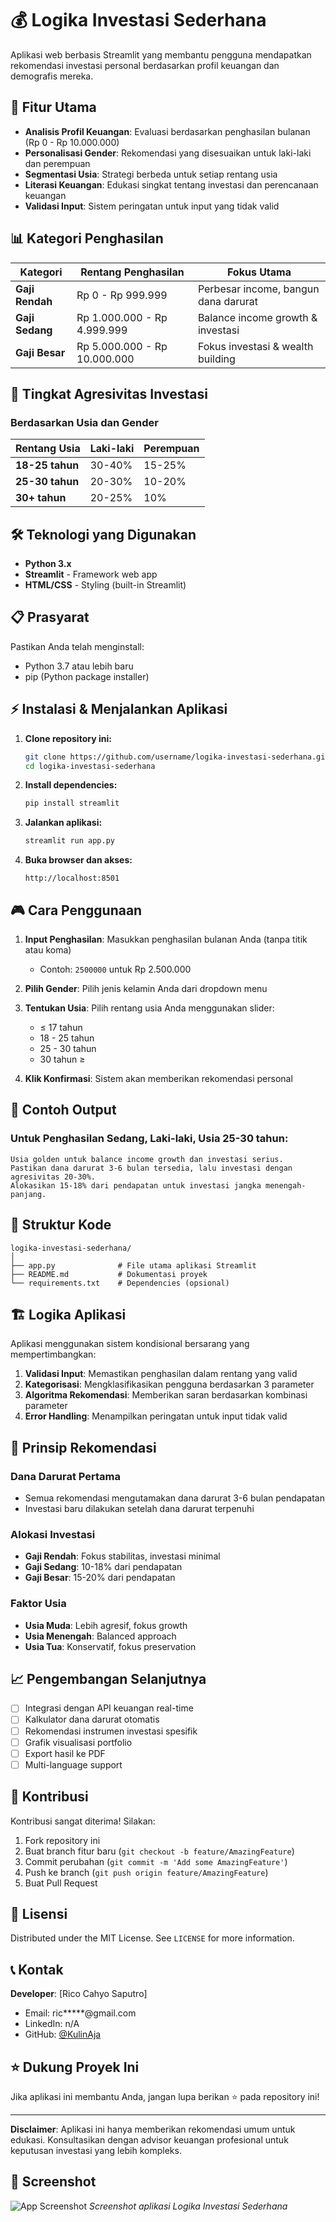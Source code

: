 # 💰 Logika Investasi Sederhana

Aplikasi web berbasis Streamlit yang membantu pengguna mendapatkan rekomendasi investasi personal berdasarkan profil keuangan dan demografis mereka.

## 🚀 Fitur Utama

- **Analisis Profil Keuangan**: Evaluasi berdasarkan penghasilan bulanan (Rp 0 - Rp 10.000.000)
- **Personalisasi Gender**: Rekomendasi yang disesuaikan untuk laki-laki dan perempuan
- **Segmentasi Usia**: Strategi berbeda untuk setiap rentang usia
- **Literasi Keuangan**: Edukasi singkat tentang investasi dan perencanaan keuangan
- **Validasi Input**: Sistem peringatan untuk input yang tidak valid

## 📊 Kategori Penghasilan

| Kategori | Rentang Penghasilan | Fokus Utama |
|----------|-------------------|-------------|
| **Gaji Rendah** | Rp 0 - Rp 999.999 | Perbesar income, bangun dana darurat |
| **Gaji Sedang** | Rp 1.000.000 - Rp 4.999.999 | Balance income growth & investasi |
| **Gaji Besar** | Rp 5.000.000 - Rp 10.000.000 | Fokus investasi & wealth building |

## 🎯 Tingkat Agresivitas Investasi

### Berdasarkan Usia dan Gender

| Rentang Usia | Laki-laki | Perempuan |
|--------------|-----------|-----------|
| **18-25 tahun** | 30-40% | 15-25% |
| **25-30 tahun** | 20-30% | 10-20% |
| **30+ tahun** | 20-25% | 10% |

## 🛠️ Teknologi yang Digunakan

- **Python 3.x**
- **Streamlit** - Framework web app
- **HTML/CSS** - Styling (built-in Streamlit)

## 📋 Prasyarat

Pastikan Anda telah menginstall:
- Python 3.7 atau lebih baru
- pip (Python package installer)

## ⚡ Instalasi & Menjalankan Aplikasi

1. **Clone repository ini:**
   ```bash
   git clone https://github.com/username/logika-investasi-sederhana.git
   cd logika-investasi-sederhana
   ```

2. **Install dependencies:**
   ```bash
   pip install streamlit
   ```

3. **Jalankan aplikasi:**
   ```bash
   streamlit run app.py
   ```

4. **Buka browser dan akses:**
   ```
   http://localhost:8501
   ```

## 🎮 Cara Penggunaan

1. **Input Penghasilan**: Masukkan penghasilan bulanan Anda (tanpa titik atau koma)
   - Contoh: `2500000` untuk Rp 2.500.000

2. **Pilih Gender**: Pilih jenis kelamin Anda dari dropdown menu

3. **Tentukan Usia**: Pilih rentang usia Anda menggunakan slider:
   - ≤ 17 tahun
   - 18 - 25 tahun  
   - 25 - 30 tahun
   - 30 tahun ≥

4. **Klik Konfirmasi**: Sistem akan memberikan rekomendasi personal

## 📖 Contoh Output

### Untuk Penghasilan Sedang, Laki-laki, Usia 25-30 tahun:
```
Usia golden untuk balance income growth dan investasi serius.
Pastikan dana darurat 3-6 bulan tersedia, lalu investasi dengan agresivitas 20-30%.
Alokasikan 15-18% dari pendapatan untuk investasi jangka menengah-panjang.
```

## 🔧 Struktur Kode

```
logika-investasi-sederhana/
│
├── app.py              # File utama aplikasi Streamlit
├── README.md           # Dokumentasi proyek
└── requirements.txt    # Dependencies (opsional)
```

## 🏗️ Logika Aplikasi

Aplikasi menggunakan sistem kondisional bersarang yang mempertimbangkan:

1. **Validasi Input**: Memastikan penghasilan dalam rentang yang valid
2. **Kategorisasi**: Mengklasifikasikan pengguna berdasarkan 3 parameter
3. **Algoritma Rekomendasi**: Memberikan saran berdasarkan kombinasi parameter
4. **Error Handling**: Menampilkan peringatan untuk input tidak valid

## 🎯 Prinsip Rekomendasi

### Dana Darurat Pertama
- Semua rekomendasi mengutamakan dana darurat 3-6 bulan pendapatan
- Investasi baru dilakukan setelah dana darurat terpenuhi

### Alokasi Investasi
- **Gaji Rendah**: Fokus stabilitas, investasi minimal
- **Gaji Sedang**: 10-18% dari pendapatan
- **Gaji Besar**: 15-20% dari pendapatan

### Faktor Usia
- **Usia Muda**: Lebih agresif, fokus growth
- **Usia Menengah**: Balanced approach
- **Usia Tua**: Konservatif, fokus preservation

## 📈 Pengembangan Selanjutnya

- [ ] Integrasi dengan API keuangan real-time
- [ ] Kalkulator dana darurat otomatis
- [ ] Rekomendasi instrumen investasi spesifik
- [ ] Grafik visualisasi portfolio
- [ ] Export hasil ke PDF
- [ ] Multi-language support

## 🤝 Kontribusi

Kontribusi sangat diterima! Silakan:

1. Fork repository ini
2. Buat branch fitur baru (`git checkout -b feature/AmazingFeature`)
3. Commit perubahan (`git commit -m 'Add some AmazingFeature'`)
4. Push ke branch (`git push origin feature/AmazingFeature`)
5. Buat Pull Request

## 📝 Lisensi

Distributed under the MIT License. See `LICENSE` for more information.

## 📞 Kontak

**Developer**: [Rico Cahyo Saputro]
- Email: ric*****@gmail.com
- LinkedIn: n/A
- GitHub: [@KulinAja](https://github.com/username)

## ⭐ Dukung Proyek Ini

Jika aplikasi ini membantu Anda, jangan lupa berikan ⭐ pada repository ini!

---

**Disclaimer**: Aplikasi ini hanya memberikan rekomendasi umum untuk edukasi. Konsultasikan dengan advisor keuangan profesional untuk keputusan investasi yang lebih kompleks.

## 📸 Screenshot

![App Screenshot](screenshot.png)
*Screenshot aplikasi Logika Investasi Sederhana*
